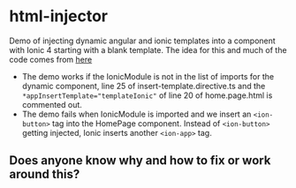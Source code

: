 # html-injector
Demo of injecting dynamic angular and ionic templates into a component with Ionic 4 starting with a blank template.  The idea for this and much of the code comes from [here](https://indepth.dev/here-is-what-you-need-to-know-about-dynamic-components-in-angular/)

* The demo works if the IonicModule is not in the list of imports for the dynamic component, line 25 of insert-template.directive.ts and the `*appInsertTemplate="templateIonic"` of line 20 of home.page.html is commented out.
* The demo fails when IonicModule is imported and we insert an `<ion-button>` tag into the HomePage component. Instead of `<ion-button>` getting injected, Ionic inserts another `<ion-app>` tag. 
## Does anyone know why and how to fix or work around this?
